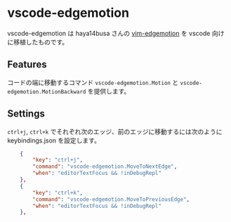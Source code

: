 # vscode-edgemotion

vscode-edgemotion は haya14busa さんの [vim-edgemotion](https://github.com/haya14busa/vim-edgemotion) を vscode 向けに移植したものです。

## Features

コードの端に移動するコマンド `vscode-edgemotion.Motion` と `vscode-edgemotion.MotionBackward` を提供します。

## Settings

`ctrl+j`, `ctrl+k` でそれぞれ次のエッジ、前のエッジに移動するには次のように keybindings.json を設定します。

```json
    {
        "key": "ctrl+j",
        "command": "vscode-edgemotion.MoveToNextEdge",
        "when": "editorTextFocus && !inDebugRepl"
    },
    {
        "key": "ctrl+k",
        "command": "vscode-edgemotion.MoveToPreviousEdge",
        "when": "editorTextFocus && !inDebugRepl"
    },
```
